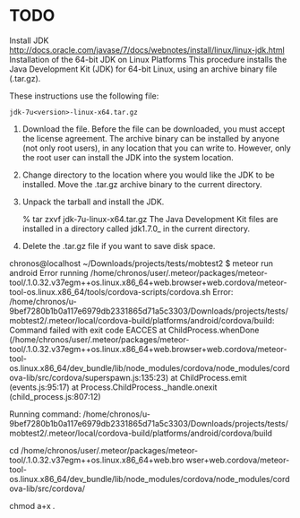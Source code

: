 TODO
====

Install JDK
http://docs.oracle.com/javase/7/docs/webnotes/install/linux/linux-jdk.html
Installation of the 64-bit JDK on Linux Platforms
This procedure installs the Java Development Kit (JDK) for 64-bit Linux, using an archive binary file (.tar.gz).

These instructions use the following file:

    jdk-7u<version>-linux-x64.tar.gz
1. Download the file. Before the file can be downloaded, you must accept the license agreement. The archive binary can be installed by anyone (not only root users), in any location that you can write to. However, only the root user can install the JDK into the system location.

2. Change directory to the location where you would like the JDK to be installed. Move the .tar.gz archive binary to the current directory.

3. Unpack the tarball and install the JDK.

    % tar zxvf jdk-7u<version>-linux-x64.tar.gz
The Java Development Kit files are installed in a directory called jdk1.7.0_<version> in the current directory.

4. Delete the .tar.gz file if you want to save disk space.


chronos@localhost ~/Downloads/projects/tests/mobtest2 $ meteor run android
Error running /home/chronos/user/.meteor/packages/meteor-tool/.1.0.32.v37egm++os.linux.x86_64+web.browser+web.cordova/meteor-tool-os.linux.x86_64/tools/cordova-scripts/cordova.sh
Error: /home/chronos/u-9bef7280b1b0a117e6979db2331865d71a5c3303/Downloads/projects/tests/mobtest2/.meteor/local/cordova-build/platforms/android/cordova/build: Command failed with exit code EACCES
    at ChildProcess.whenDone (/home/chronos/user/.meteor/packages/meteor-tool/.1.0.32.v37egm++os.linux.x86_64+web.browser+web.cordova/meteor-tool-os.linux.x86_64/dev_bundle/lib/node_modules/cordova/node_modules/cordova-lib/src/cordova/superspawn.js:135:23)
    at ChildProcess.emit (events.js:95:17)
    at Process.ChildProcess._handle.onexit (child_process.js:807:12)


Running command: /home/chronos/u-9bef7280b1b0a117e6979db2331865d71a5c3303/Downloads/projects/tests/mobtest2/.meteor/local/cordova-build/platforms/android/cordova/build

cd /home/chronos/user/.meteor/packages/meteor-tool/.1.0.32.v37egm++os.linux.x86_64+web.bro
wser+web.cordova/meteor-tool-os.linux.x86_64/dev_bundle/lib/node_modules/cordova/node_modules/cordova-lib/src/cordova/

chmod a+x *.*
